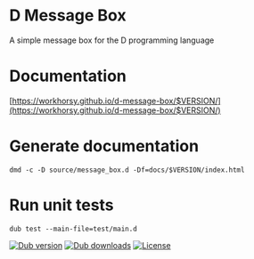 # D Message Box
A simple message box for the D programming language

# Documentation

[https://workhorsy.github.io/d-message-box/$VERSION/](https://workhorsy.github.io/d-message-box/$VERSION/)

# Generate documentation

```
dmd -c -D source/message_box.d -Df=docs/$VERSION/index.html
```

# Run unit tests

```
dub test --main-file=test/main.d
```

[![Dub version](https://img.shields.io/dub/v/d-message-box.svg)](https://code.dlang.org/packages/d-message-box)
[![Dub downloads](https://img.shields.io/dub/dt/d-message-box.svg)](https://code.dlang.org/packages/d-message-box)
[![License](https://img.shields.io/badge/license-BSL_1.0-blue.svg)](https://raw.githubusercontent.com/workhorsy/d-message-box/master/LICENSE)

